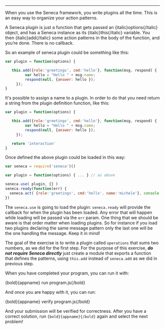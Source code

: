 ---

When you use the Seneca framework, you write plugins all the time. This is an
easy way to organize your action patterns.

A Seneca plugin is just a function that gets passed an {italic}options{/italic}
object, and has a Seneca instance as its {italic}this{/italic} variable.
You then {italic}add{/italic} some action patterns in the body of the function,
and you’re done. There is no callback.

So an example of seneca plugin could be something like this:

```javascript
var plugin = function(options) {

   this.add({role:'greetings', cmd:'hello'}, function(msg, respond) {
         var hello = "Hello " + msg.name;
         respond(null, {answer: hello });
     });  
}
```

It's possible to assign a name to a plugin. In order to do that you need return
a string from the plugin definition function, like this:

```javascript
var plugin = function(options) {

   this.add({role:'greetings', cmd:'hello'}, function(msg, respond) {
         var hello = "Hello " + msg.name;
         respond(null, {answer: hello });
     });  

   return 'interaction'
}
```

Once defined the above plugin could be loaded in this way:

```javascript
var seneca = require('seneca')()

var plugin = function(options) { ... } // as above

seneca.use( plugin, {} )
seneca.ready(function(err) {
  seneca.act( {role:'greetings', cmd:'hello', name:'michele'}, console.log )
})

```

The `seneca.use` is going to load the plugin: `seneca.ready` will provide the callback
for when the plugin has been loaded. Any error that will happen while loading will be passed 
via the `err` param. One thing that we should be aware is that order matter when 
loading plugins. So for instance if you load two plugins declaring the same message pattern
only the last one will be the one handling the message. Keep it in mind!

The goal of the exercise is to write a plugin called `operations` that sums two
numbers, as we did for the first step. For the purpose of this exercise, ***do not
require Seneca directly*** just create a module that exports a function that defines
the patterns, using `this.add` instead of `seneca.add` as we did in previous step.

When you have completed your program, you can run it with:

  {bold}{appname} run program.js{/bold}

And once you are happy with it, you can run:

  {bold}{appname} verify program.js{/bold}

And your submission will be verified for correctness.
After you have a correct solution, run `{bold}{appname}{/bold}` again and
select the next problem!
